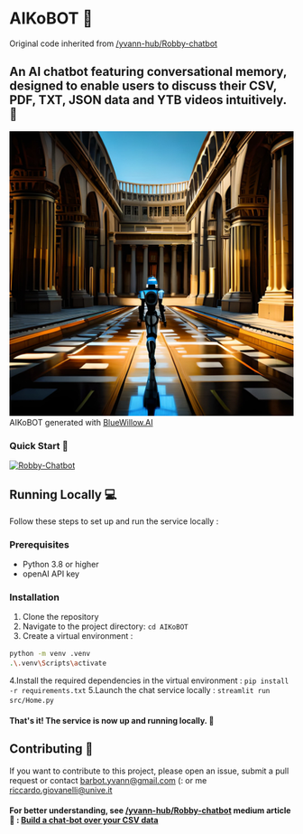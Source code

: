 # AIKoBOT 🤖
Original code inherited from [/yvann-hub/Robby-chatbot](https://github.com/yvann-hub/Robby-chatbot)

## An AI chatbot featuring conversational memory, designed to enable users to discuss their CSV, PDF, TXT, JSON data and YTB videos intuitively. 🚀
![AIKoBOT](imgs/5b5e97aa-948f-4e4f-86c9-90268743f0a9.jpg)
AIKoBOT generated with [BlueWillow.AI](https://www.bluewillow.ai/)

### Quick Start 🚀

[![Robby-Chatbot](https://img.shields.io/static/v1?label=Robby-Chatbot&message=Visit%20Website&color=ffffff&labelColor=ADD8E6&style=for-the-badge)](https://robby-chatbot.streamlit.app/)


## Running Locally 💻
Follow these steps to set up and run the service locally :

### Prerequisites
- Python 3.8 or higher
- openAI API key
  
### Installation
1. Clone the repository
2. Navigate to the project directory:
`cd AIKoBOT`
3. Create a virtual environment :
```bash
python -m venv .venv
.\.venv\Scripts\activate
```
4.Install the required dependencies in the virtual environment :
`pip install -r requirements.txt`
5.Launch the chat service locally :
`streamlit run src/Home.py`

#### That's it! The service is now up and running locally. 🤗

## Contributing 🙌
If you want to contribute to this project, please open an issue, submit a pull request or contact barbot.yvann@gmail.com (: or me riccardo.giovanelli@unive.it

#### For better understanding, see [/yvann-hub/Robby-chatbot](https://github.com/yvann-hub/Robby-chatbot) medium article 🖖 : [Build a chat-bot over your CSV data](https://medium.com/@yvann-hub/build-a-chatbot-on-your-csv-data-with-langchain-and-openai-ed121f85f0cd)
